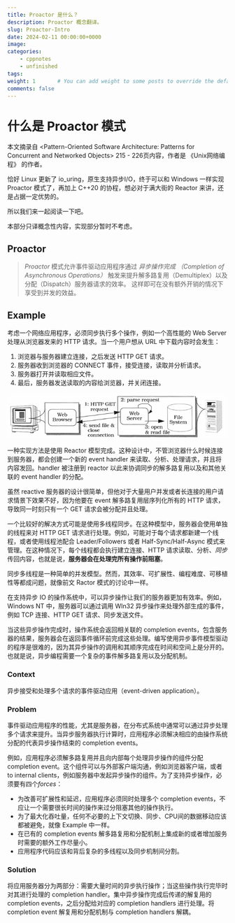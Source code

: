 ```yaml
---
title: Proactor 是什么？
description: Proactor 概念翻译。
slug: Proactor-Intro
date: 2024-02-11 00:00:00+0000
image: 
categories:
    - cppnotes
    - unfinished
tags: 
weight: 1       # You can add weight to some posts to override the default sorting (date descending)
comments: false
---
```


# 什么是 Proactor 模式

本文摘录自 \<Pattern-Oriented Software Architecture: Patterns for Concurrent and Networked Objects> 215 - 226页内容，作者是 《Unix网络编程》 的作者。

恰好 Linux 更新了 io_uring，原生支持异步I/O，终于可以和 Windows 一样实现 Proactor 模式了，再加上 C++20 的协程，想必对于满大街的 Reactor 来讲，还是占据一定优势的。

所以我们来一起阅读一下吧。

本部分只译概念性内容，实现部分暂时不考虑。

## Proactor

> *Proactor* 模式允许事件驱动应用程序通过 *异步操作完成* *（Completion of Asynchronous Operations）* 触发来提升解多路复用（Demultiplex）以及分配（Dispatch）服务器请求的效率。 这样即可在没有额外开销的情况下享受到并发的效益。

## Example

考虑一个网络应用程序，必须同步执行多个操作，例如一个高性能的 Web Server 处理从浏览器发来的 HTTP 请求。当一个用户想从 URL 中下载内容时会发生：

1. 浏览器与服务器建立连接，之后发送 HTTP GET 请求。
2. 服务器收到浏览器的 CONNECT 事件，接受连接，读取并分析请求。
3. 服务器打开并读取相应文件。
4. 最后，服务器发送读取的内容给浏览器，并关闭连接。

![](image-20240211231221793.png)

一种实现方法是使用 Reactor 模型完成。这种设计中，不管浏览器什么时候连接到服务器，都会创建一个新的 event handler 来读取、分析、处理请求，并且将内容发回。handler 被注册到 reactor 以此来协调同步的解多路复用以及和其他关联的 event handler 的分配。

虽然 reactive 服务器的设计很简单，但他对于大量用户并发或者长连接的用户请求情景下效果不好，因为他要在 event 解多路复用层序列化所有的 HTTP 请求，导致同一时刻只有一个 GET 请求会被分配并且处理。

一个比较好的解决方式可能是使用多线程同步。在这种模型中，服务器会使用单独的线程来对 HTTP GET 请求进行处理。例如，可能对于每个请求都新建一个线程，或者使用线程池配合 Leader/Followers 或者 Half-Sync/Half-Async 模式来管理。在这种情况下，每个线程都会执行建立连接、HTTP 请求读取、分析、*同步* 传回内容，也就是说，**服务器会在处理完所有操作前阻塞**。

同步多线程是一种简单的并发模型。然而，其效率、可扩展性、编程难度、可移植性等都成问题，就像前文 Ractor 模式的讨论中一样。

在支持异步 IO 的操作系统中，可以异步操作让我们的服务器更加有效率。例如，Windows NT 中，服务器可以通过调用 WIn32 异步操作来处理外部生成的事件，例如 TCP 连接、HTTP GET 请求、同步发送文件。

当这些异步操作完成时，操作系统会返回相关联的 completion events，包含服务器的结果，服务器会在返回事件循环前完成这些处理。编写使用异步事件模型驱动的程序是很难的，因为其异步操作的调用和其顺序完成在时间和空间上是分开的。也就是说，异步编程需要一个复杂的事件解多路复用以及分配机制。

### Context

异步接受和处理多个请求的事件驱动应用（event-driven application）。

### Problem

事件驱动应用程序的性能，尤其是服务器，在分布式系统中通常可以通过异步处理多个请求来提升。当异步服务器执行计算时，应用程序必须解决相应的由操作系统分配的代表异步操作结束的 completion events。

例如，应用程序必须解多路复用并且向内部每个处理异步操作的组件分配 completion event。这个组件可以与外部客户端沟通，例如浏览器客户端，或者 to internal clients，例如服务器中发起异步操作的组件。为了支持异步操作，必须要有四个*forces*：

- 为改善可扩展性和延迟，应用程序必须同时处理多个 completion events，不应让一个需要很长时间的操作来过分阻塞其他的操作执行。
- 为了最大化吞吐量，任何不必要的上下文切换、同步、CPU间的数据移动应该都被避免，就像 Example 中一样。
- 在已有的 completion events 解多路复用和分配机制上集成新的或者增加服务时需要的额外工作尽量小。
- 应用程序代码应该和背后复杂的多线程以及同步机制间分割。

### Solution

将应用服务器分为两部分：需要大量时间的异步执行操作；当这些操作执行完毕时对其进行处理的 completion handler。集中异步操作完成后传递的解复用的 completion events，之后分配给对应的 completion handlers 进行处理。将 completion event 解复用和分配机制与 completion handlers 解耦。

